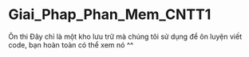 # Giai_Phap_Phan_Mem_CNTT1
Ôn thi
Đây chỉ là một kho lưu trữ mà chúng tôi sử dụng để ôn luyện viết code, bạn hoàn toàn có thể xem nó ^^
